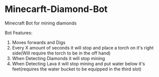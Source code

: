 # Minecarft-Diamond-Bot
Minecraft Bot for mining diamonds

Bot Features:

1) Moves forwards and Digs
2) Every X amount of seconds it will stop and place a torch on it's right side(Will require the torch to be in the off hand)
3) When Detecting Diamonds it will stop mining
4) When Detecting Lava it will stop mining and put water below it's feet(requires the water bucket to be equipped in the third slot)
